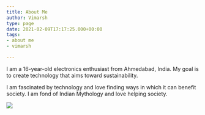 ```yaml
---
title: About Me
author: Vimarsh
type: page
date: 2021-02-09T17:17:25.000+00:00
tags:
- about me
- vimarsh

---
```

I am a 16-year-old electronics enthusiast from Ahmedabad, India. My goal is to create technology that aims toward sustainability.

I am fascinated by technology and love finding ways in which it can benefit society. I am fond of Indian Mythology and love helping society.

![](/uploads/profilepic.png)